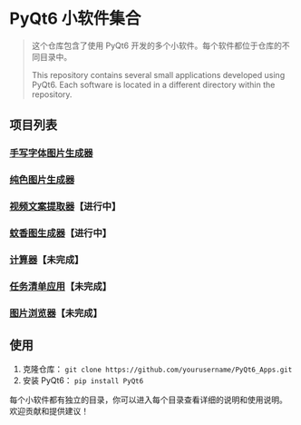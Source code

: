 # PyQt6 小软件集合
> 这个仓库包含了使用 PyQt6 开发的多个小软件。每个软件都位于仓库的不同目录中。
>
> This repository contains several small applications developed using PyQt6. Each software is located in a different directory within the repository.

## 项目列表 

### [手写字体图片生成器](https://github.com/w-x-x-w/HandwritingGenerator)

### [纯色图片生成器](./ImageCreator)

### [视频文案提取器]()【进行中】

### [蚊香图生成器]()【进行中】

### [计算器](./Calculator)【未完成】

### [任务清单应用](./TodoApp)【未完成】

### [图片浏览器](./ImageViewer)【未完成】

## 使用 
1. 克隆仓库：
`git clone https://github.com/yourusername/PyQt6_Apps.git`
2. 安装 PyQt6：
`pip install PyQt6` 

每个小软件都有独立的目录，你可以进入每个目录查看详细的说明和使用说明。 欢迎贡献和提供建议！